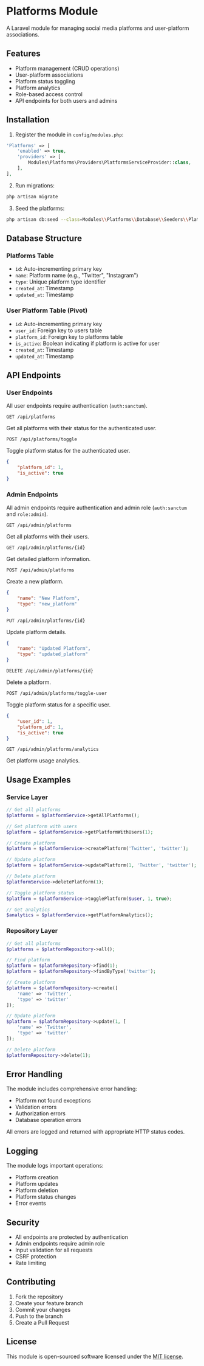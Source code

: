 # Platforms Module

A Laravel module for managing social media platforms and user-platform associations.

## Features

- Platform management (CRUD operations)
- User-platform associations
- Platform status toggling
- Platform analytics
- Role-based access control
- API endpoints for both users and admins

## Installation

1. Register the module in `config/modules.php`:
```php
'Platforms' => [
    'enabled' => true,
    'providers' => [
        Modules\Platforms\Providers\PlatformsServiceProvider::class,
    ],
],
```

2. Run migrations:
```bash
php artisan migrate
```

3. Seed the platforms:
```bash
php artisan db:seed --class=Modules\\Platforms\\Database\\Seeders\\PlatformSeeder
```

## Database Structure

### Platforms Table
- `id`: Auto-incrementing primary key
- `name`: Platform name (e.g., "Twitter", "Instagram")
- `type`: Unique platform type identifier
- `created_at`: Timestamp
- `updated_at`: Timestamp

### User Platform Table (Pivot)
- `id`: Auto-incrementing primary key
- `user_id`: Foreign key to users table
- `platform_id`: Foreign key to platforms table
- `is_active`: Boolean indicating if platform is active for user
- `created_at`: Timestamp
- `updated_at`: Timestamp

## API Endpoints

### User Endpoints
All user endpoints require authentication (`auth:sanctum`).

```http
GET /api/platforms
```
Get all platforms with their status for the authenticated user.

```http
POST /api/platforms/toggle
```
Toggle platform status for the authenticated user.
```json
{
    "platform_id": 1,
    "is_active": true
}
```

### Admin Endpoints
All admin endpoints require authentication and admin role (`auth:sanctum` and `role:admin`).

```http
GET /api/admin/platforms
```
Get all platforms with their users.

```http
GET /api/admin/platforms/{id}
```
Get detailed platform information.

```http
POST /api/admin/platforms
```
Create a new platform.
```json
{
    "name": "New Platform",
    "type": "new_platform"
}
```

```http
PUT /api/admin/platforms/{id}
```
Update platform details.
```json
{
    "name": "Updated Platform",
    "type": "updated_platform"
}
```

```http
DELETE /api/admin/platforms/{id}
```
Delete a platform.

```http
POST /api/admin/platforms/toggle-user
```
Toggle platform status for a specific user.
```json
{
    "user_id": 1,
    "platform_id": 1,
    "is_active": true
}
```

```http
GET /api/admin/platforms/analytics
```
Get platform usage analytics.

## Usage Examples

### Service Layer
```php
// Get all platforms
$platforms = $platformService->getAllPlatforms();

// Get platform with users
$platform = $platformService->getPlatformWithUsers(1);

// Create platform
$platform = $platformService->createPlatform('Twitter', 'twitter');

// Update platform
$platform = $platformService->updatePlatform(1, 'Twitter', 'twitter');

// Delete platform
$platformService->deletePlatform(1);

// Toggle platform status
$platform = $platformService->togglePlatform($user, 1, true);

// Get analytics
$analytics = $platformService->getPlatformAnalytics();
```

### Repository Layer
```php
// Get all platforms
$platforms = $platformRepository->all();

// Find platform
$platform = $platformRepository->find(1);
$platform = $platformRepository->findByType('twitter');

// Create platform
$platform = $platformRepository->create([
    'name' => 'Twitter',
    'type' => 'twitter'
]);

// Update platform
$platform = $platformRepository->update(1, [
    'name' => 'Twitter',
    'type' => 'twitter'
]);

// Delete platform
$platformRepository->delete(1);
```

## Error Handling

The module includes comprehensive error handling:
- Platform not found exceptions
- Validation errors
- Authorization errors
- Database operation errors

All errors are logged and returned with appropriate HTTP status codes.

## Logging

The module logs important operations:
- Platform creation
- Platform updates
- Platform deletion
- Platform status changes
- Error events

## Security

- All endpoints are protected by authentication
- Admin endpoints require admin role
- Input validation for all requests
- CSRF protection
- Rate limiting

## Contributing

1. Fork the repository
2. Create your feature branch
3. Commit your changes
4. Push to the branch
5. Create a Pull Request

## License

This module is open-sourced software licensed under the [MIT license](https://opensource.org/licenses/MIT). 
